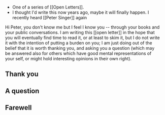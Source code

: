 - One of a series of [[Open Letters]].
- I thought I'd write this now years ago, maybe it will finally happen. I recently heard [[Peter Singer]] again 


Hi Peter, you don't know me but I feel I know you -- through your books and your public conversations. I am writing this [[open letter]] in the hope that you will eventually find time to read it, or at least to skim it, but I do not write it with the intention of putting a burden on you; I am just doing out of the belief that it is worth thanking you, and asking you a question (which may be answered also for others which have good mental representations of your self, or might hold interesting opinions in their own right).

## Thank you

## A question

## Farewell